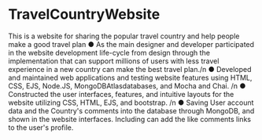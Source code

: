 # TravelCountryWebsite
This is a website for sharing the popular travel country and help people make a good travel plan
● As the main designer and developer participated in the website development life-cycle from design through the implementation that can support millions of users with less travel experience in a new country can make the best travel plan./n
● Developed and maintained web applications and testing website features using HTML, CSS, EJS, Node.JS, MongoDBAtlasdatabases, and Mocha and Chai. /n
● Constructed the user interfaces, features, and intuitive layouts for the website utilizing CSS, HTML, EJS, and bootstrap. /n
● Saving User account data and the Country's comments into the database through MongoDB, and shown in the website interfaces. Including can add the like comments links to the user's profile.
